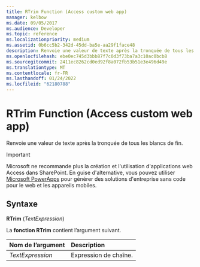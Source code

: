 ```yaml
---
title: RTrim Function (Access custom web app)
manager: kelbow
ms.date: 09/05/2017
ms.audience: Developer
ms.topic: reference
ms.localizationpriority: medium
ms.assetid: 0b6cc5b2-342d-45dd-ba5e-aa29f1face48
description: Renvoie une valeur de texte après la tronquée de tous les blancs de fin.
ms.openlocfilehash: ebe0ec745d3bbb87f7c0d3f73ba7a3c10ac0bcb8
ms.sourcegitcommit: 2411ec8262cd0ed92f8a072fb53b51e3e496d49e
ms.translationtype: MT
ms.contentlocale: fr-FR
ms.lasthandoff: 01/24/2022
ms.locfileid: "62180788"
---
```

# <a name="rtrim-function-access-custom-web-app"></a>RTrim Function (Access custom web app)

Renvoie une valeur de texte après la tronquée de tous les blancs de fin.
  
> [!IMPORTANT]
> Microsoft ne recommande plus la création et l'utilisation d'applications web Access dans SharePoint. En guise d'alternative, vous pouvez utiliser [Microsoft PowerApps](https://powerapps.microsoft.com/) pour générer des solutions d'entreprise sans code pour le web et les appareils mobiles. 
  
## <a name="syntax"></a>Syntaxe

 **RTrim** (*TextExpression*) 
  
La **fonction RTrim** contient l’argument suivant. 
  
|**Nom de l’argument**|**Description**|
|:-----|:-----|
| *TextExpression*  <br/> |Expression de chaîne.  <br/> |
   

